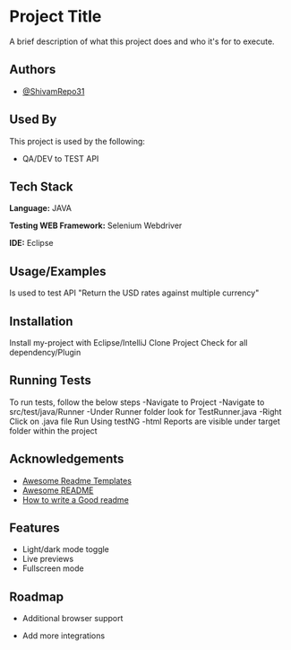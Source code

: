 
# Project Title

A brief description of what this project does and who it's for to execute.



## Authors

- [@ShivamRepo31](https://github.com/ShivamRepo31/APITesting/tree/master)


## Used By

This project is used by the following:

- QA/DEV to TEST API



## Tech Stack

**Language:** JAVA

**Testing WEB Framework:** Selenium Webdriver

**IDE:** Eclipse


## Usage/Examples

Is used to test API "Return the USD rates against multiple currency"


## Installation

Install my-project with Eclipse/IntelliJ
Clone Project
Check for all dependency/Plugin
    
## Running Tests

To run tests, follow the below steps
-Navigate to Project
-Navigate to src/test/java/Runner
-Under Runner folder look for TestRunner.java
-Right Click on .java file Run Using testNG
-html Reports are visible under target folder within the project

## Acknowledgements

 - [Awesome Readme Templates](https://awesomeopensource.com/project/elangosundar/awesome-README-templates)
 - [Awesome README](https://github.com/matiassingers/awesome-readme)
 - [How to write a Good readme](https://bulldogjob.com/news/449-how-to-write-a-good-readme-for-your-github-project)


## Features

- Light/dark mode toggle
- Live previews
- Fullscreen mode


## Roadmap

- Additional browser support

- Add more integrations


